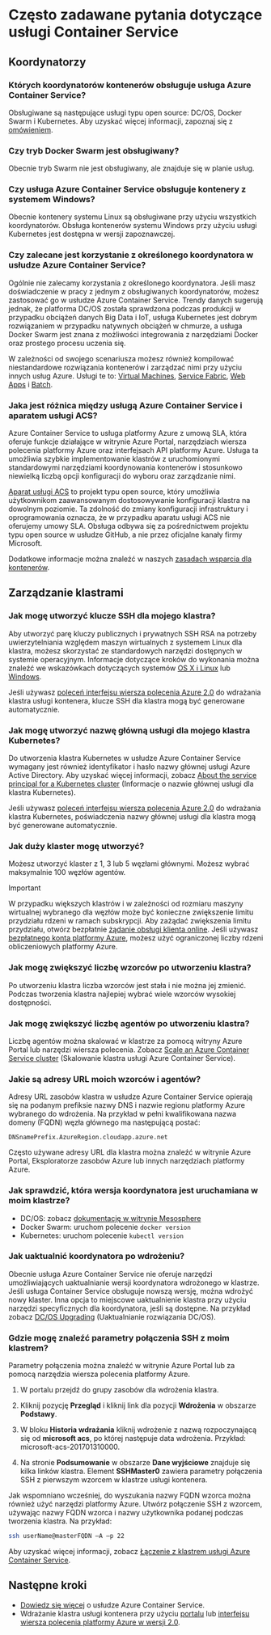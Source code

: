 # <a name="container-service-frequently-asked-questions"></a>Często zadawane pytania dotyczące usługi Container Service

## <a name="orchestrators"></a>Koordynatorzy

### <a name="which-container-orchestrators-do-you-support-on-azure-container-service"></a>Których koordynatorów kontenerów obsługuje usługa Azure Container Service? 

Obsługiwane są następujące usługi typu open source: DC/OS, Docker Swarm i Kubernetes. Aby uzyskać więcej informacji, zapoznaj się z [omówieniem](../articles/container-service/kubernetes/container-service-intro-kubernetes.md).
 
### <a name="do-you-support-docker-swarm-mode"></a>Czy tryb Docker Swarm jest obsługiwany? 

Obecnie tryb Swarm nie jest obsługiwany, ale znajduje się w planie usług. 

### <a name="does-azure-container-service-support-windows-containers"></a>Czy usługa Azure Container Service obsługuje kontenery z systemem Windows?  

Obecnie kontenery systemu Linux są obsługiwane przy użyciu wszystkich koordynatorów. Obsługa kontenerów systemu Windows przy użyciu usługi Kubernetes jest dostępna w wersji zapoznawczej.

### <a name="do-you-recommend-a-specific-orchestrator-in-azure-container-service"></a>Czy zalecane jest korzystanie z określonego koordynatora w usłudze Azure Container Service? 
Ogólnie nie zalecamy korzystania z określonego koordynatora. Jeśli masz doświadczenie w pracy z jednym z obsługiwanych koordynatorów, możesz zastosować go w usłudze Azure Container Service. Trendy danych sugerują jednak, że platforma DC/OS została sprawdzona podczas produkcji w przypadku obciążeń danych Big Data i IoT, usługa Kubernetes jest dobrym rozwiązaniem w przypadku natywnych obciążeń w chmurze, a usługa Docker Swarm jest znana z możliwości integrowania z narzędziami Docker oraz prostego procesu uczenia się.

W zależności od swojego scenariusza możesz również kompilować niestandardowe rozwiązania kontenerów i zarządzać nimi przy użyciu innych usług Azure. Usługi te to: [Virtual Machines](../articles/virtual-machines/linux/overview.md), [Service Fabric](../articles/service-fabric/service-fabric-overview.md), [Web Apps](../articles/app-service/app-service-web-overview.md) i [Batch](../articles/batch/batch-technical-overview.md).  

### <a name="what-is-the-difference-between-azure-container-service-and-acs-engine"></a>Jaka jest różnica między usługą Azure Container Service i aparatem usługi ACS? 
Azure Container Service to usługa platformy Azure z umową SLA, która oferuje funkcje działające w witrynie Azure Portal, narzędziach wiersza polecenia platformy Azure oraz interfejsach API platformy Azure. Usługa ta umożliwia szybkie implementowanie klastrów z uruchomionymi standardowymi narzędziami koordynowania kontenerów i stosunkowo niewielką liczbą opcji konfiguracji do wyboru oraz zarządzanie nimi. 

[Aparat usługi ACS](http://github.com/Azure/acs-engine) to projekt typu open source, który umożliwia użytkownikom zaawansowanym dostosowywanie konfiguracji klastra na dowolnym poziomie. Ta zdolność do zmiany konfiguracji infrastruktury i oprogramowania oznacza, że w przypadku aparatu usługi ACS nie oferujemy umowy SLA. Obsługa odbywa się za pośrednictwem projektu typu open source w usłudze GitHub, a nie przez oficjalne kanały firmy Microsoft. 

Dodatkowe informacje można znaleźć w naszych [zasadach wsparcia dla kontenerów](https://support.microsoft.com/en-us/help/4035670/support-policy-for-containers).

## <a name="cluster-management"></a>Zarządzanie klastrami

### <a name="how-do-i-create-ssh-keys-for-my-cluster"></a>Jak mogę utworzyć klucze SSH dla mojego klastra?

Aby utworzyć parę kluczy publicznych i prywatnych SSH RSA na potrzeby uwierzytelniania względem maszyn wirtualnych z systemem Linux dla klastra, możesz skorzystać ze standardowych narzędzi dostępnych w systemie operacyjnym. Informacje dotyczące kroków do wykonania można znaleźć we wskazówkach dotyczących systemów [OS X i Linux](../articles/virtual-machines/linux/mac-create-ssh-keys.md) lub [Windows](../articles/virtual-machines/linux/ssh-from-windows.md). 

Jeśli używasz [poleceń interfejsu wiersza polecenia Azure 2.0](../articles/container-service/dcos-swarm/container-service-create-acs-cluster-cli.md) do wdrażania klastra usługi kontenera, klucze SSH dla klastra mogą być generowane automatycznie.

### <a name="how-do-i-create-a-service-principal-for-my-kubernetes-cluster"></a>Jak mogę utworzyć nazwę główną usługi dla mojego klastra Kubernetes?

Do utworzenia klastra Kubernetes w usłudze Azure Container Service wymagany jest również identyfikator i hasło nazwy głównej usługi Azure Active Directory. Aby uzyskać więcej informacji, zobacz [About the service principal for a Kubernetes cluster](../articles/container-service/kubernetes/container-service-kubernetes-service-principal.md) (Informacje o nazwie głównej usługi dla klastra Kubernetes).

Jeśli używasz [poleceń interfejsu wiersza polecenia Azure 2.0](../articles/container-service/dcos-swarm/container-service-create-acs-cluster-cli.md) do wdrażania klastra Kubernetes, poświadczenia nazwy głównej usługi dla klastra mogą być generowane automatycznie.

### <a name="how-large-a-cluster-can-i-create"></a>Jak duży klaster mogę utworzyć?
Możesz utworzyć klaster z 1, 3 lub 5 węzłami głównymi. Możesz wybrać maksymalnie 100 węzłów agentów.

> [!IMPORTANT]
> W przypadku większych klastrów i w zależności od rozmiaru maszyny wirtualnej wybranego dla węzłów może być konieczne zwiększenie limitu przydziału rdzeni w ramach subskrypcji. Aby zażądać zwiększenia limitu przydziału, otwórz bezpłatnie [żądanie obsługi klienta online](../articles/azure-supportability/how-to-create-azure-support-request.md). Jeśli używasz [bezpłatnego konta platformy Azure](https://azure.microsoft.com/free/), możesz użyć ograniczonej liczby rdzeni obliczeniowych platformy Azure.
> 

### <a name="how-do-i-increase-the-number-of-masters-after-a-cluster-is-created"></a>Jak mogę zwiększyć liczbę wzorców po utworzeniu klastra? 
Po utworzeniu klastra liczba wzorców jest stała i nie można jej zmienić. Podczas tworzenia klastra najlepiej wybrać wiele wzorców wysokiej dostępności.

### <a name="how-do-i-increase-the-number-of-agents-after-a-cluster-is-created"></a>Jak mogę zwiększyć liczbę agentów po utworzeniu klastra? 
Liczbę agentów można skalować w klastrze za pomocą witryny Azure Portal lub narzędzi wiersza polecenia. Zobacz [Scale an Azure Container Service cluster](../articles/container-service/kubernetes/container-service-scale.md) (Skalowanie klastra usługi Azure Container Service).

### <a name="what-are-the-urls-of-my-masters-and-agents"></a>Jakie są adresy URL moich wzorców i agentów? 
Adresy URL zasobów klastra w usłudze Azure Container Service opierają się na podanym prefiksie nazwy DNS i nazwie regionu platformy Azure wybranego do wdrożenia. Na przykład w pełni kwalifikowana nazwa domeny (FQDN) węzła głównego ma następującą postać:

``` 
DNSnamePrefix.AzureRegion.cloudapp.azure.net
```

Często używane adresy URL dla klastra można znaleźć w witrynie Azure Portal, Eksploratorze zasobów Azure lub innych narzędziach platformy Azure.

### <a name="how-do-i-tell-which-orchestrator-version-is-running-in-my-cluster"></a>Jak sprawdzić, która wersja koordynatora jest uruchamiana w moim klastrze?

* DC/OS: zobacz [dokumentację w witrynie Mesosphere](https://support.mesosphere.com/hc/en-us/articles/207719793-How-to-get-the-DCOS-version-from-the-command-line-)
* Docker Swarm: uruchom polecenie `docker version`
* Kubernetes: uruchom polecenie `kubectl version`

### <a name="how-do-i-upgrade-the-orchestrator-after-deployment"></a>Jak uaktualnić koordynatora po wdrożeniu?

Obecnie usługa Azure Container Service nie oferuje narzędzi umożliwiających uaktualnianie wersji koordynatora wdrożonego w klastrze. Jeśli usługa Container Service obsługuje nowszą wersję, można wdrożyć nowy klaster. Inna opcja to miejscowe uaktualnienie klastra przy użyciu narzędzi specyficznych dla koordynatora, jeśli są dostępne. Na przykład zobacz [DC/OS Upgrading](https://dcos.io/docs/1.8/administration/upgrading/) (Uaktualnianie rozwiązania DC/OS).
 
### <a name="where-do-i-find-the-ssh-connection-string-to-my-cluster"></a>Gdzie mogę znaleźć parametry połączenia SSH z moim klastrem?

Parametry połączenia można znaleźć w witrynie Azure Portal lub za pomocą narzędzia wiersza polecenia platformy Azure. 

1. W portalu przejdź do grupy zasobów dla wdrożenia klastra.  

2. Kliknij pozycję **Przegląd** i kliknij link dla pozycji **Wdrożenia** w obszarze **Podstawy**. 

3. W bloku **Historia wdrażania** kliknij wdrożenie z nazwą rozpoczynającą się od **microsoft acs**, po której następuje data wdrożenia. Przykład: microsoft-acs-201701310000.  

4. Na stronie **Podsumowanie** w obszarze **Dane wyjściowe** znajduje się kilka linków klastra. Element **SSHMaster0** zawiera parametry połączenia SSH z pierwszym wzorcem w klastrze usługi kontenera. 

Jak wspomniano wcześniej, do wyszukania nazwy FQDN wzorca można również użyć narzędzi platformy Azure. Utwórz połączenie SSH z wzorcem, używając nazwy FQDN wzorca i nazwy użytkownika podanej podczas tworzenia klastra. Na przykład:

```bash
ssh userName@masterFQDN –A –p 22 
```

Aby uzyskać więcej informacji, zobacz [Łączenie z klastrem usługi Azure Container Service](../articles/container-service/kubernetes/container-service-connect.md).

## <a name="next-steps"></a>Następne kroki

* [Dowiedz się więcej](../articles/container-service/kubernetes/container-service-intro-kubernetes.md) o usłudze Azure Container Service.
* Wdrażanie klastra usługi kontenera przy użyciu [portalu](../articles/container-service/dcos-swarm/container-service-deployment.md) lub [interfejsu wiersza polecenia platformy Azure w wersji 2.0](../articles/container-service/dcos-swarm/container-service-create-acs-cluster-cli.md).
